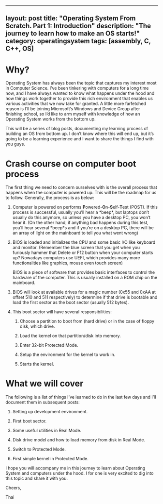 
---
layout: post
title: "Operating System From Scratch. Part 1: Introduction"
description: "The journey to learn how to make an OS starts!"
category: operatingsystem
tags: [assembly, C, C++, OS]
---

Why?
====

Operating System has always been the topic that captures my interest most in
Computer Science. I’ve been tinkering with computers for a long time now, and I
have always wanted to know what happens under the hood and how things work
together to provide this rich environment that enables us various activities
that we now take for granted. A little more farfetched reason is I’ll be joining
Microsoft’s Windows and Device Group after finishing school, so I’d like to arm
myself with knowledge of how an Operating System works from the bottom up.

This will be a series of blog posts, documenting my learning process of building
an OS from bottom up. I don’t know where this will end up, but it’s going to be
a learning experience and I want to share the things I find with you guys.

 Crash course on computer boot process
======================================

The first thing we need to concern ourselves with is the overall process that
happens when the computer is powered up. This will be the roadmap for us to
follow. Generally, the process is as below:

1.  Computer is powered on performs **P**owered-**O**n-**S**elf-**T**est (POST).
    If this process is successful, usually you’ll hear a \*beep\*, but laptops
    don’t usually do this anymore, so unless you have a desktop PC, you won’t
    hear it. (On the other hand, if anything bad happens during this test,
    you’ll hear several \*beep\*s and if you’re on a desktop PC, there will be
    an array of light on the mainboard to tell you what went wrong)

2.  BIOS is loaded and initializes the CPU and some basic I/O like keyboard and
    monitor. (Remember the blue screen that you get when you furiously hammer
    that Delete or F12 button when your computer starts up? Nowadays computers
    use UEFI, which provides many more functionalities like graphics, mouse even
    touch screen)

    BIOS is a piece of software that provides basic interfaces to control the
    hardware of the computer. This is usually installed on a ROM chip on the
    mainboard.

3.  BIOS will look at available drives for a magic number (0x55 and 0xAA at
    offset 510 and 511 respectively) to determine if that drive is bootable and
    load the first sector as the boot sector (usually 512 bytes).

4.  This boot sector will have several responsibilities:

    1.  Choose a partition to boot from (hard drive) or in the case of floppy
        disk, which drive.

    2.  Load the kernel on that partition/disk into memory.

    3.  Enter 32-bit Protected Mode.

    4.  Setup the environment for the kernel to work in.

    5.  Starts the kernel.

What we will cover
===================

The following is a list of things I’ve learned to do in the last few days and
I’ll document them in subsequent posts:

1.  Setting up development environment.

2.  First boot sector.

3.  Some useful utilities in Real Mode.

4.  Disk drive model and how to load memory from disk in Real Mode.

5.  Switch to Protected Mode.

6.  First simple kernel in Protected Mode.

I hope you will accompany me in this journey to learn about Operating System and
computers under the hood. I for one is very excited to dig into this topic and
share it with you.

Cheers,

Thai
